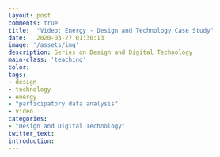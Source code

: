 ```yaml
---
layout: post
comments: true
title:  "Video: Energy - Design and Technology Case Study"
date:   2020-03-27 01:30:13
image: '/assets/img'
description: Series on Design and Digital Technology
main-class: 'teaching'
color:
tags:
- design
- technology
- energy
- "participatory data analysis"
- video
categories:
- "Design and Digital Technology"
twitter_text:
introduction: 
---
```



